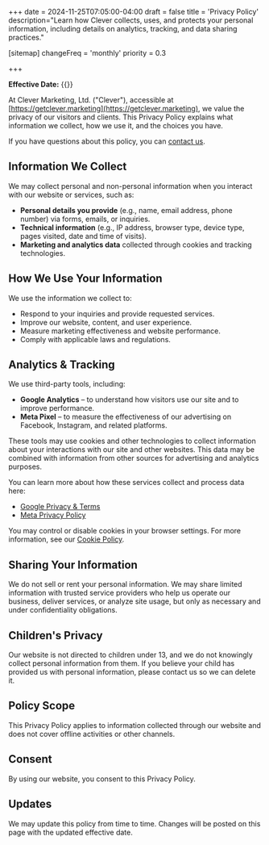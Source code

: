 +++
date = 2024-11-25T07:05:00-04:00
draft = false
title = 'Privacy Policy'
description="Learn how Clever collects, uses, and protects your personal information, including details on analytics, tracking, and data sharing practices."

[sitemap]
  changeFreq = 'monthly'
  priority = 0.3

+++

**Effective Date:** {{<date>}}

At Clever Marketing, Ltd. ("Clever"), accessible at [https://getclever.marketing](https://getclever.marketing), we value the privacy of our visitors and clients. This Privacy Policy explains what information we collect, how we use it, and the choices you have.

If you have questions about this policy, you can [contact us](/contact-us).

## Information We Collect

We may collect personal and non-personal information when you interact with our website or services, such as:

- **Personal details you provide** (e.g., name, email address, phone number) via forms, emails, or inquiries.
- **Technical information** (e.g., IP address, browser type, device type, pages visited, date and time of visits).
- **Marketing and analytics data** collected through cookies and tracking technologies.

## How We Use Your Information

We use the information we collect to:

- Respond to your inquiries and provide requested services.
- Improve our website, content, and user experience.
- Measure marketing effectiveness and website performance.
- Comply with applicable laws and regulations.

## Analytics & Tracking

We use third-party tools, including:

- **Google Analytics** – to understand how visitors use our site and to improve performance.
- **Meta Pixel** – to measure the effectiveness of our advertising on Facebook, Instagram, and related platforms.

These tools may use cookies and other technologies to collect information about your interactions with our site and other websites. This data may be combined with information from other sources for advertising and analytics purposes.

You can learn more about how these services collect and process data here:  
- [Google Privacy & Terms](https://policies.google.com/technologies/partner-sites)  
- [Meta Privacy Policy](https://www.facebook.com/privacy/policy/)

You may control or disable cookies in your browser settings. For more information, see our [Cookie Policy](/cookie-policy).

## Sharing Your Information

We do not sell or rent your personal information. We may share limited information with trusted service providers who help us operate our business, deliver services, or analyze site usage, but only as necessary and under confidentiality obligations.

## Children's Privacy

Our website is not directed to children under 13, and we do not knowingly collect personal information from them. If you believe your child has provided us with personal information, please contact us so we can delete it.

## Policy Scope

This Privacy Policy applies to information collected through our website and does not cover offline activities or other channels.

## Consent

By using our website, you consent to this Privacy Policy.

## Updates

We may update this policy from time to time. Changes will be posted on this page with the updated effective date.

